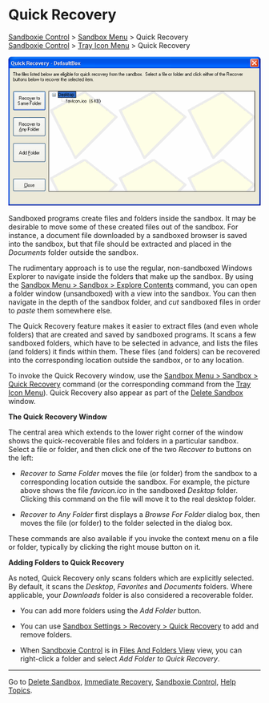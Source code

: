 # Quick Recovery

[Sandboxie Control](SandboxieControl.md) > [Sandbox Menu](SandboxMenu.md) > Quick Recovery  
[Sandboxie Control](SandboxieControl.md) > [Tray Icon Menu](TrayIconMenu.md) > Quick Recovery

![](../Media/QuickRecoverSandbox.png)

Sandboxed programs create files and folders inside the sandbox. It may be desirable to move some of these created files out of the sandbox. For instance, a document file downloaded by a sandboxed browser is saved into the sandbox, but that file should be extracted and placed in the _Documents_ folder outside the sandbox.

The rudimentary approach is to use the regular, non-sandboxed Windows Explorer to navigate inside the folders that make up the sandbox. By using the [Sandbox Menu > Sandbox > Explore Contents](SandboxMenu.md#sandbox-menu) command, you can open a folder window (unsandboxed) with a view into the sandbox. You can then navigate in the depth of the sandbox folder, and _cut_ sandboxed files in order to _paste_ them somewhere else.

The Quick Recovery feature makes it easier to extract files (and even whole folders) that are created and saved by sandboxed programs. It scans a few sandboxed folders, which have to be selected in advance, and lists the files (and folders) it finds within them. These files (and folders) can be recovered into the corresponding location outside the sandbox, or to any location.

To invoke the Quick Recovery window, use the [Sandbox Menu > Sandbox > Quick Recovery](SandboxMenu.md#sandbox-menu) command (or the corresponding command from the [Tray Icon Menu](TrayIconMenu.md)). Quick Recovery also appear as part of the [Delete Sandbox](DeleteSandbox.md) window.

**The Quick Recovery Window**

The central area which extends to the lower right corner of the window shows the quick-recoverable files and folders in a particular sandbox. Select a file or folder, and then click one of the two _Recover to_ buttons on the left:

*   _Recover to Same Folder_ moves the file (or folder) from the sandbox to a corresponding location outside the sandbox. For example, the picture above shows the file _favicon.ico_ in the sandboxed _Desktop_ folder. Clicking this command on the file will move it to the real desktop folder.

*   _Recover to Any Folder_ first displays a _Browse For Folder_ dialog box, then moves the file (or folder) to the folder selected in the dialog box.

These commands are also available if you invoke the context menu on a file or folder, typically by clicking the right mouse button on it.

**Adding Folders to Quick Recovery**

As noted, Quick Recovery only scans folders which are explicitly selected. By default, it scans the _Desktop_, _Favorites_ and _Documents_ folders. Where applicable, your _Downloads_ folder is also considered a recoverable folder.

*   You can add more folders using the _Add Folder_ button.

*   You can use [Sandbox Settings > Recovery > Quick Recovery](RecoverySettings.md#quick-recovery) to add and remove folders.

*   When [Sandboxie Control](SandboxieControl.md) is in [Files And Folders View](FilesAndFoldersView.md) view, you can right-click a folder and select _Add Folder to Quick Recovery_.

* * *

Go to [Delete Sandbox](DeleteSandbox.md), [Immediate Recovery](ImmediateRecovery.md), [Sandboxie Control](SandboxieControl.md), [Help Topics](HelpTopics.md).
